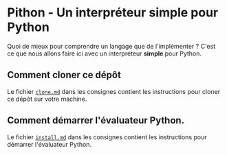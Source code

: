 # Pithon - Un interpréteur simple pour Python

Quoi de mieux pour comprendre un langage que de l'implémenter ? C'est ce que
nous allons faire ici avec un interpréteur **simple** pour Python.

## Comment cloner ce dépôt

Le fichier [`clone.md`](./consignes/clone.md) dans les consignes contient les
instructions pour cloner ce dépôt sur votre machine.

## Comment démarrer l'évaluateur Python.

Le fichier [`install.md`](./consignes/install.md) dans les consignes contient les
instructions pour démarrer l'évaluateur Python.